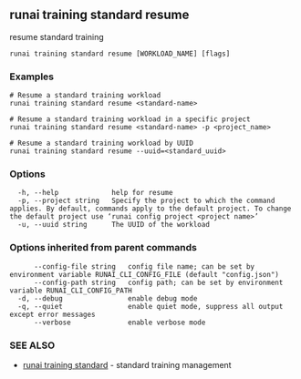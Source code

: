 ## runai training standard resume

resume standard training

```
runai training standard resume [WORKLOAD_NAME] [flags]
```

### Examples

```
# Resume a standard training workload
runai training standard resume <standard-name>

# Resume a standard training workload in a specific project
runai training standard resume <standard-name> -p <project_name>

# Resume a standard training workload by UUID
runai training standard resume --uuid=<standard_uuid>
```

### Options

```
  -h, --help             help for resume
  -p, --project string   Specify the project to which the command applies. By default, commands apply to the default project. To change the default project use ‘runai config project <project name>’
  -u, --uuid string      The UUID of the workload
```

### Options inherited from parent commands

```
      --config-file string   config file name; can be set by environment variable RUNAI_CLI_CONFIG_FILE (default "config.json")
      --config-path string   config path; can be set by environment variable RUNAI_CLI_CONFIG_PATH
  -d, --debug                enable debug mode
  -q, --quiet                enable quiet mode, suppress all output except error messages
      --verbose              enable verbose mode
```

### SEE ALSO

* [runai training standard](runai_training_standard.md)	 - standard training management

